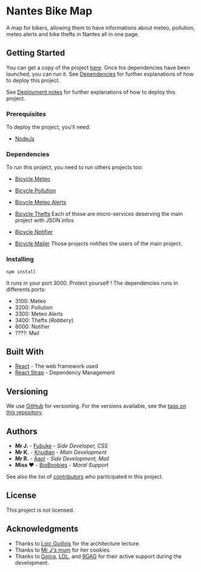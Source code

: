 # Nantes Bike Map
A map for bikers, allowing them to have informations about meteo, pollution, meteo alerts and bike thefts in Nantes all in one page.

## Getting Started

You can get a copy of the project [here](https://github.com/Knudian/bicycle/).
Once his dependencies have been launched, you can run it.
See [Dependencies](#Dependencies) for further explanations of how to deploy this project.

See [Deployment notes](#Installing) for further explanations of how to deploy this project.

### Prerequisites

To deploy the project, you'll need:
- [NodeJs](https://nodejs.org/)

### Dependencies

To run this project, you need to run others projects too:

- [Bicycle Meteo](https://github.com/Knudian/bicycle_meteo/)
- [Bicycle Pollution](https://github.com/Knudian/bicycle_pollution/)
- [Bicycle Meteo Alerts](https://github.com/Knudian/bicycle_meteoAlerts/)
- [Bicycle Thefts](https://github.com/Knudian/bicycle_robbery/)
Each of those are micro-services deserving the main project with JSON infos

- [Bicycle Notifier](https://github.com/Knudian/bicycle_notifier/)
- [Bicycle Mailer](https://github.com/Knudian/bicycle_mq/)
Those projects notifies the users of the main project.

### Installing

```shell
npm install
```

It runs in your port 3000. Protect yourself !
The dependencies runs in differents ports:
- 3100: Meteo
- 3200: Pollution
- 3300: Meteo Alerts
- 3400: Thefts (*Robbery*)
- 8000: Notifier
- ????: Mail

## Built With

* [React](https://reactjs.org/) - The web framework used
* [React Strap](https://reactstrap.github.io) - Dependency Management

## Versioning

We use [GitHub](http://github.com/) for versioning. 
For the versions available, see the [tags on this repository](https://github.com/bicycle/tags). 

## Authors

* **Mr J.** - [Fubuke](https://github.com/Fubuke)   - *Side Developer, CSS* 
* **Mr K.** - [Knudian](https://github.com/Knudian) - *Main Development*
* **Mr R.** - [Aaol](https://github.com/Aaol)       - *Side Development, Mail*
* **Miss ♥** - [BigBoobies](https://thatsnotanadress.com) - *Moral Support*

See also the list of [contributors](https://github.com/your/project/contributors) who participated in this project.

## License

This project is not licensed.

## Acknowledgments

* Thanks to [Loic Guillois](http://fitlab.fr) for the architecture lecture.
* Thanks to [Mr J's mum](http://orteil.dashnet.org/cookieclicker/) for her cookies.
* Thanks to [Gojira](http://www.gojira-music.com/), [LOL](https://go.twitch.tv/ogaminglol), and [9GAG](http://9gag.com) for their active support during the development.
